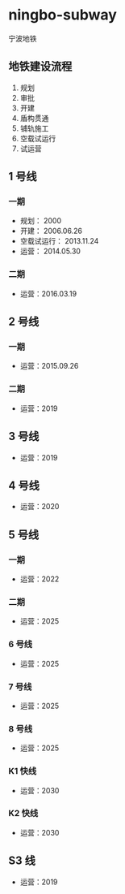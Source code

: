 # ningbo-subway

宁波地铁

## 地铁建设流程

1.  规划
2.  审批
3.  开建
4.  盾构贯通
5.  铺轨施工
6.  空载试运行
7.  试运营

## 1 号线

### 一期

* 规划： 2000
* 开建： 2006.06.26
* 空载试运行： 2013.11.24
* 运营： 2014.05.30

### 二期

* 运营：2016.03.19

## 2 号线

### 一期

* 运营：2015.09.26

### 二期

* 运营：2019

## 3 号线

* 运营：2019

## 4 号线

* 运营：2020

## 5 号线

### 一期

* 运营：2022

### 二期

* 运营：2025

### 6 号线

* 运营：2025

### 7 号线

* 运营：2025

### 8 号线

* 运营：2025

### K1 快线

* 运营：2030

### K2 快线

* 运营：2030

## S3 线

* 运营：2019
